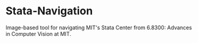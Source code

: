 # Stata-Navigation

Image-based tool for navigating MIT's Stata Center from 6.8300: Advances in Computer Vision at MIT.
